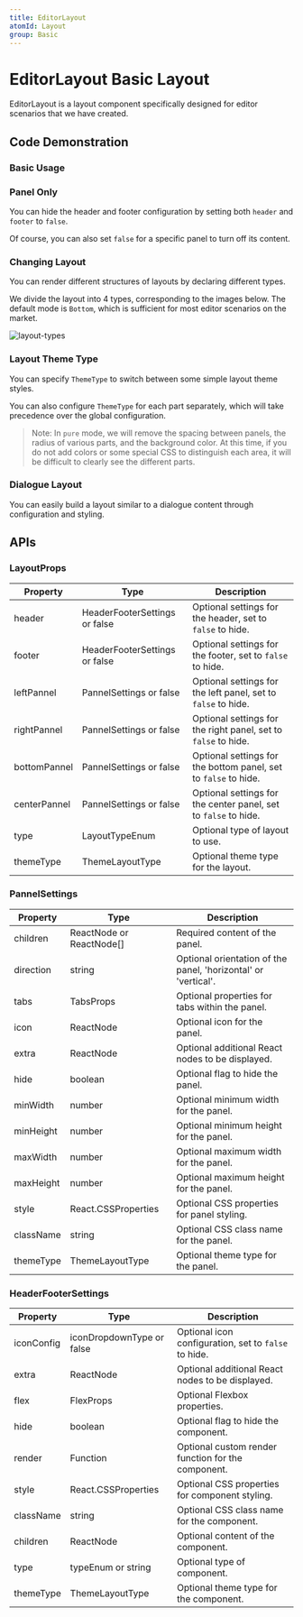 ```yaml
---
title: EditorLayout
atomId: Layout
group: Basic
---
```


# EditorLayout Basic Layout

EditorLayout is a layout component specifically designed for editor scenarios that we have created.

## Code Demonstration

### Basic Usage

<code src="./demos/basic.tsx"></code>

### Panel Only

You can hide the header and footer configuration by setting both `header` and `footer` to `false`.

<code src="./demos/single.tsx" ></code>

Of course, you can also set `false` for a specific panel to turn off its content.

<code src="./demos/noLeftPannel.tsx" ></code>

### Changing Layout

You can render different structures of layouts by declaring different types.

We divide the layout into 4 types, corresponding to the images below. The default mode is `Bottom`, which is sufficient for most editor scenarios on the market.

![layout-types](https://mdn.alipayobjects.com/huamei_re70wt/afts/img/A*-asvT7GkKIwAAAAAAAAAAAAADmuEAQ/original)

<code src="./demos/types.tsx" ></code>

### Layout Theme Type

You can specify `ThemeType` to switch between some simple layout theme styles.

You can also configure `ThemeType` for each part separately, which will take precedence over the global configuration.

> Note: In `pure` mode, we will remove the spacing between panels, the radius of various parts, and the background color. At this time, if you do not add colors or some special CSS to distinguish each area, it will be difficult to clearly see the different parts.

<code src="./demos/themeType.tsx"></code>

### Dialogue Layout

You can easily build a layout similar to a dialogue content through configuration and styling.

<code src="./demos/dingding.tsx"></code>

## APIs

### LayoutProps

| Property     | Type                          | Description                                                     |
| ------------ | ----------------------------- | --------------------------------------------------------------- |
| header       | HeaderFooterSettings or false | Optional settings for the header, set to `false` to hide.       |
| footer       | HeaderFooterSettings or false | Optional settings for the footer, set to `false` to hide.       |
| leftPannel   | PannelSettings or false       | Optional settings for the left panel, set to `false` to hide.   |
| rightPannel  | PannelSettings or false       | Optional settings for the right panel, set to `false` to hide.  |
| bottomPannel | PannelSettings or false       | Optional settings for the bottom panel, set to `false` to hide. |
| centerPannel | PannelSettings or false       | Optional settings for the center panel, set to `false` to hide. |
| type         | LayoutTypeEnum                | Optional type of layout to use.                                 |
| themeType    | ThemeLayoutType               | Optional theme type for the layout.                             |

### PannelSettings

| Property  | Type                      | Description                                                    |
| --------- | ------------------------- | -------------------------------------------------------------- |
| children  | ReactNode or ReactNode\[] | Required content of the panel.                                 |
| direction | string                    | Optional orientation of the panel, 'horizontal' or 'vertical'. |
| tabs      | TabsProps                 | Optional properties for tabs within the panel.                 |
| icon      | ReactNode                 | Optional icon for the panel.                                   |
| extra     | ReactNode                 | Optional additional React nodes to be displayed.               |
| hide      | boolean                   | Optional flag to hide the panel.                               |
| minWidth  | number                    | Optional minimum width for the panel.                          |
| minHeight | number                    | Optional minimum height for the panel.                         |
| maxWidth  | number                    | Optional maximum width for the panel.                          |
| maxHeight | number                    | Optional maximum height for the panel.                         |
| style     | React.CSSProperties       | Optional CSS properties for panel styling.                     |
| className | string                    | Optional CSS class name for the panel.                         |
| themeType | ThemeLayoutType           | Optional theme type for the panel.                             |

### HeaderFooterSettings

| Property   | Type                      | Description                                          |
| ---------- | ------------------------- | ---------------------------------------------------- |
| iconConfig | iconDropdownType or false | Optional icon configuration, set to `false` to hide. |
| extra      | ReactNode                 | Optional additional React nodes to be displayed.     |
| flex       | FlexProps                 | Optional Flexbox properties.                         |
| hide       | boolean                   | Optional flag to hide the component.                 |
| render     | Function                  | Optional custom render function for the component.   |
| style      | React.CSSProperties       | Optional CSS properties for component styling.       |
| className  | string                    | Optional CSS class name for the component.           |
| children   | ReactNode                 | Optional content of the component.                   |
| type       | typeEnum or string        | Optional type of component.                          |
| themeType  | ThemeLayoutType           | Optional theme type for the component.               |

